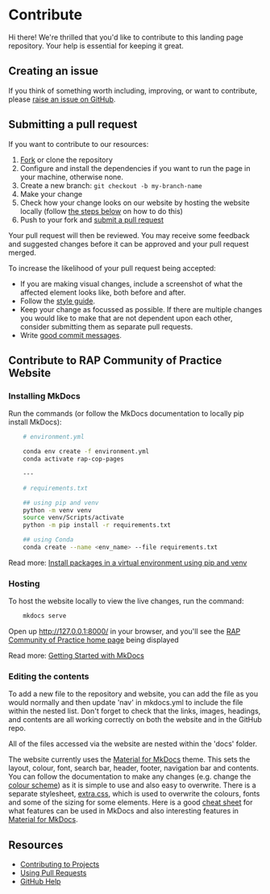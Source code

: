 # Contribute

Hi there! We're thrilled that you'd like to contribute to this landing page repository. Your help is essential for keeping it great.

## Creating an issue

If you think of something worth including, improving, or want to contribute, please [raise an issue on GitHub](https://github.com/NHSDigital/rap-community-of-practice/issues).

## Submitting a pull request

If you want to contribute to our resources:

1. [Fork][fork] or clone the repository
2. Configure and install the dependencies if you want to run the page in your machine, otherwise none.
3. Create a new branch: `git checkout -b my-branch-name`
4. Make your change
5. Check how your change looks on our website by hosting the website locally (follow [the steps below](#contribute-to-rap-community-of-practice-website) on how to do this)
6. Push to your fork and [submit a pull request][pr]

Your pull request will then be reviewed. You may receive some feedback and suggested changes before it can be approved and your pull request merged. 

To increase the likelihood of your pull request being accepted:

- If you are making visual changes, include a screenshot of what the affected element looks like, both before and after.
- Follow the [style guide][style].
- Keep your change as focussed as possible. If there are multiple changes you would like to make that are not dependent upon each other, consider submitting them as separate pull requests.
- Write [good commit messages](http://tbaggery.com/2008/04/19/a-note-about-git-commit-messages.html).

## Contribute to RAP Community of Practice Website

### Installing MkDocs

Run the commands (or follow the MkDocs documentation to locally pip install MkDocs):

```bash
    # environment.yml

    conda env create -f environment.yml
    conda activate rap-cop-pages

    ---

    # requirements.txt

    ## using pip and venv
    python -m venv venv
    source venv/Scripts/activate
    python -m pip install -r requirements.txt

    ## using Conda
    conda create --name <env_name> --file requirements.txt
```
Read more: [Install packages in a virtual environment using pip and venv](https://packaging.python.org/en/latest/guides/installing-using-pip-and-virtual-environments/)

### Hosting

To host the website locally to view the live changes, run the command:

```bash
    mkdocs serve
```
Open up http://127.0.0.1:8000/ in your browser, and you'll see the [RAP Community of Practice home page](https://nhsdigital.github.io/rap-community-of-practice/) being displayed

Read more: [Getting Started with MkDocs](https://www.mkdocs.org/getting-started/#getting-started-with-mkdocs)

### Editing the contents

To add a new file to the repository and website, you can add the file as you would normally and then update 'nav' in mkdocs.yml to include the file within the nested list. Don't forget to check that the links, images, headings, and contents are all working correctly on both the website and in the GitHub repo.

All of the files accessed via the website are nested within the 'docs' folder.

The website currently uses the [Material for MkDocs](https://squidfunk.github.io/mkdocs-material/getting-started/) theme. This sets the layout, colour, font, search bar, header, footer, navigation bar and contents. You can follow the documentation to make any changes (e.g. change the [colour scheme](https://squidfunk.github.io/mkdocs-material/setup/changing-the-colors/)) as it is simple to use and also easy to overwrite. There is a separate stylesheet, [extra.css](./docs/stylesheets/extra.css), which is used to overwrite the colours, fonts and some of the sizing for some elements.
Here is a good [cheat sheet](https://yakworks.github.io/docmark/cheat-sheet/) for what features can be used in MkDocs and also interesting features in [Material for MkDocs](https://squidfunk.github.io/mkdocs-material/reference/).

## Resources

- [Contributing to Projects](https://docs.github.com/en/get-started/quickstart/contributing-to-projects)
- [Using Pull Requests](https://help.github.com/articles/using-pull-requests/)
- [GitHub Help](https://help.github.com)

[fork]: https://github.com/pages-themes/slate/fork
[pr]: https://github.com/pages-themes/slate/compare
[style]: http://ben.balter.com/jekyll-style-guide/
